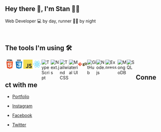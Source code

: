 ## Hey there 👋, I'm Stan 👨‍💻

Web Developer 💻 by day, runner 🏃‍♂ by night  

<br/>

## The tools I'm using 🛠

<img align="left" alt="HTML5" width="30px" src="https://raw.githubusercontent.com/github/explore/80688e429a7d4ef2fca1e82350fe8e3517d3494d/topics/html/html.png"/> 
<img align="left" alt="CSS3" width="30px" src="https://raw.githubusercontent.com/github/explore/80688e429a7d4ef2fca1e82350fe8e3517d3494d/topics/css/css.png" />
<img align="left" alt="JavaScript" width="30px" src="https://raw.githubusercontent.com/github/explore/80688e429a7d4ef2fca1e82350fe8e3517d3494d/topics/javascript/javascript.png" />
<img align="left" alt="React" width="30px" src="https://raw.githubusercontent.com/github/explore/80688e429a7d4ef2fca1e82350fe8e3517d3494d/topics/react/react.png" />
<img align="left" alt="TypeScript" width="30px" src="https://iconape.com/wp-content/png_logo_vector/typescript.png"/>
<img align="left" alt="Next.js" width="30px" src="https://qph.fs.quoracdn.net/main-qimg-744f96b18fb3ef81b05512d78b679e25"/>
<img align="left" alt="Tailwind CSS" width="30px" src="https://upload.wikimedia.org/wikipedia/commons/thumb/d/d5/Tailwind_CSS_Logo.svg/2048px-Tailwind_CSS_Logo.svg.png"/>
<img align="left" alt="Material UI" width="30px" src="https://v4.mui.com/static/logo.png"/>
<img align="left" alt="Git" width="30px" src="https://raw.githubusercontent.com/github/explore/80688e429a7d4ef2fca1e82350fe8e3517d3494d/topics/git/git.png" />
<img align="left" alt="GitHub" width="30px" src="https://www.kindpng.com/picc/m/255-2558173_github-logo-png-transparent-png.png" />
<img align="left" alt="Node.js" width="30px" src="https://static-00.iconduck.com/assets.00/node-js-icon-454x512-nztofx17.png"/>
<img align="left" alt="Express.js" width="40px" height="30px" src="https://user-images.githubusercontent.com/46530103/149555472-2e2ed369-9011-496e-9fe5-69facdf534e8.png"/>
<img align="left" style="margin-bottom:20px" alt="MongoDB" width="30px" src="https://g.foolcdn.com/art/companylogos/square/mdb.png"/>
<img align="left" style="margin-bottom:20px" alt="SQL" width="30px" src="https://c0.klipartz.com/pngpicture/170/924/gratis-png-base-de-datos-de-microsoft-sql-server-sql-microsoft-azure-sql-thumbnail.png"/>

<br/>

## Connect with me


- [Portfolio](https://standimitrov.vercel.app/)

- [Instagram](https://www.instagram.com/stanimitrov/)

- [Facebook](https://www.facebook.com/stanimir.dimitrov.5494)

- [Twitter](https://twitter.com/standimitrovv)


